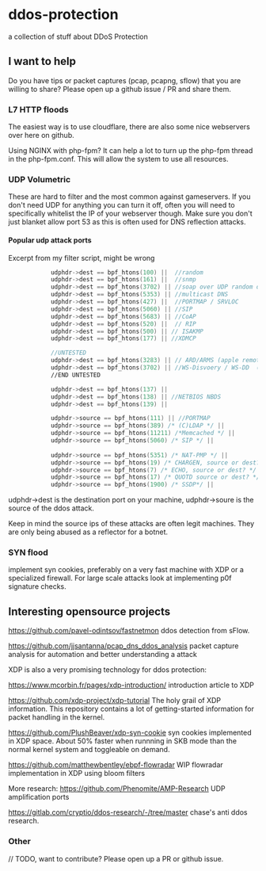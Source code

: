 # ddos-protection
a collection of stuff about DDoS Protection

## I want to help

Do you have tips or packet captures (pcap, pcapng, sflow) that you are willing to share? Please open up a github issue / PR and share them.


### L7 HTTP floods

The easiest way is to use cloudflare, there are also some nice webservers over here on github.

Using NGINX with php-fpm? It can help a lot to turn up the php-fpm thread in the php-fpm.conf. This will allow the system to use all resources.


### UDP Volumetric
These are hard to filter and the most common against gameservers. If you don't need UDP for anything you can turn it off, often you will need to specifically whitelist the IP of your webserver though. 
Make sure you don't just blanket allow port 53 as this is often used for DNS reflection attacks.

#### Popular udp attack ports
Excerpt from my filter script, might be wrong
```c
			udphdr->dest == bpf_htons(100) ||  //random
			udphdr->dest == bpf_htons(161) ||  //snmp
			udphdr->dest == bpf_htons(3702) || //soap over UDP random data
			udphdr->dest == bpf_htons(5353) || //multicast DNS
			udphdr->dest == bpf_htons(427) ||  //PORTMAP / SRVLOC
			udphdr->dest == bpf_htons(5060) || //SIP
			udphdr->dest == bpf_htons(5683) || //CoAP
			udphdr->dest == bpf_htons(520) ||  // RIP
			udphdr->dest == bpf_htons(500) || // ISAKMP
			udphdr->dest == bpf_htons(177) || //XDMCP

			//UNTESTED
			udphdr->dest == bpf_htons(3283) || // ARD/ARMS (apple remote desktop & management)
			udphdr->dest == bpf_htons(3702) || //WS-Disvoery / WS-DD  ( Web Services Dynamic Discovery (WS-Discovery))
			//END UNTESTED

			udphdr->dest == bpf_htons(137) ||
			udphdr->dest == bpf_htons(138) || //NETBIOS NBDS
			udphdr->dest == bpf_htons(139) ||

			udphdr->source == bpf_htons(111) || //PORTMAP
			udphdr->source == bpf_htons(389) /* (C)LDAP */ ||
			udphdr->source == bpf_htons(11211) /*Memcached */ ||
			udphdr->source == bpf_htons(5060) /* SIP */ ||
			
			udphdr->source == bpf_htons(5351) /* NAT-PMP */ ||
			udphdr->source == bpf_htons(19) /* CHARGEN, source or dest? */ ||
			udphdr->source == bpf_htons(7) /* ECHO, source or dest? */ ||
			udphdr->source == bpf_htons(17) /* QUOTD source or dest? */ ||
			udphdr->source == bpf_htons(1900) /* SSDP*/ ||
```
udphdr->dest is the destination port on your machine, udphdr->soure is the source of the ddos attack.

Keep in mind the source ips of these attacks are often legit machines. They are only being abused as a reflector for a botnet.


### SYN flood
implement syn cookies, preferably on a very fast machine with XDP or a specialized firewall. For large scale attacks look at implementing p0f signature checks.

## Interesting opensource projects
https://github.com/pavel-odintsov/fastnetmon ddos detection from sFlow.

https://github.com/jjsantanna/pcap_dns_ddos_analysis packet capture analysis for automation and better understanding a attack


XDP is also a very promising technology for ddos protection:

https://www.mcorbin.fr/pages/xdp-introduction/ introduction article to XDP

https://github.com/xdp-project/xdp-tutorial The holy grail of XDP information. This repository contains a lot of getting-started information for packet handling in the kernel.

https://github.com/PlushBeaver/xdp-syn-cookie syn cookies implemented in XDP space. About 50% faster when runnning in SKB mode than the normal kernel system and toggleable on demand.

https://github.com/matthewbentley/ebpf-flowradar WIP flowradar implementation in XDP using bloom filters


More research:
https://github.com/Phenomite/AMP-Research UDP amplification ports

https://gitlab.com/cryptio/ddos-research/-/tree/master chase's anti ddos research.

### Other
// TODO, want to contribute? Please open up a PR or github issue.
